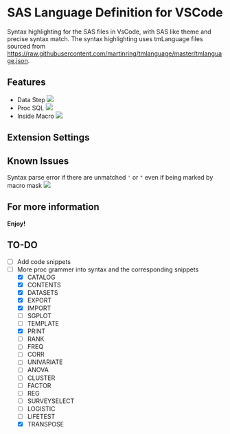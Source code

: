 # SAS Language Definition for VSCode

 Syntax highlighting for the SAS files in VsCode, with SAS like theme and precise syntax match. 
 The syntax highlighting uses tmLanguage files sourced from https://raw.githubusercontent.com/martinring/tmlanguage/master/tmlanguage.json. 


## Features
* Data Step
![](http://p7ffgka2w.bkt.clouddn.com/18-5-29/77514358.jpg)
* Proc SQL
![](http://p7ffgka2w.bkt.clouddn.com/18-5-29/51639696.jpg)
* Inside Macro
![](http://p7ffgka2w.bkt.clouddn.com/18-5-29/18912674.jpg)



## Extension Settings

## Known Issues
Syntax parse error if there are unmatched `'` or `"` even if being marked by macro mask
![](http://p7ffgka2w.bkt.clouddn.com/18-5-29/45409378.jpg)

## For more information

**Enjoy!**

## TO-DO
- [ ] Add code snippets
- [ ] More proc grammer into syntax and the corresponding snippets
    - [x] CATALOG
    - [x] CONTENTS
    - [x] DATASETS
    - [x] EXPORT
    - [x] IMPORT
    - [ ] SGPLOT
    - [ ] TEMPLATE
    - [x] PRINT
    - [ ] RANK
    - [ ] FREQ
    - [ ] CORR
    - [ ] UNIVARIATE
    - [ ] ANOVA
    - [ ] CLUSTER
    - [ ] FACTOR
    - [ ] REG
    - [ ] SURVEYSELECT
    - [ ] LOGISTIC
    - [ ] LIFETEST
    - [X] TRANSPOSE